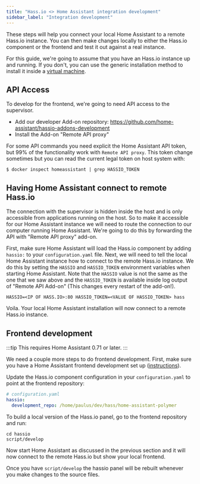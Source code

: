 ```yaml
---
title: "Hass.io <> Home Assistant integration development"
sidebar_label: "Integration development"
---
```


These steps will help you connect your local Home Assistant to a remote Hass.io instance. You can then make changes locally to either the Hass.io component or the frontend and test it out against a real instance.

For this guide, we're going to assume that you have an Hass.io instance up and running. If you don't, you can use the generic installation method to install it inside a [virtual machine](https://github.com/home-assistant/hassio-build/tree/master/install#install-hassio).

## API Access

To develop for the frontend, we're going to need API access to the supervisor.

- Add our developer Add-on repository: https://github.com/home-assistant/hassio-addons-development
- Install the Add-on "Remote API proxy"

For some API commands you need explicit the Home Assistant API token, but 99% of the functionality work with `Remote API proxy`. This token change sometimes but you can read the current legal token on host system with:
```shell
$ docker inspect homeassistant | grep HASSIO_TOKEN
```

 ## Having Home Assistant connect to remote Hass.io

 The connection with the supervisor is hidden inside the host and is only accessible from applications running on the host. So to make it accessible for our Home Assistant instance we will need to route the connection to our computer running Home Assistant. We're going to do this by forwarding the API with "Remote API proxy" add-on.

First, make sure Home Assistant will load the Hass.io component by adding `hassio:` to your `configuration.yaml` file. Next, we will need to tell the local Home Assistant instance how to connect to the remote Hass.io instance. We do this by setting the `HASSIO` and `HASSIO_TOKEN` environment variables when starting Home Assistant. Note that the `HASSIO` value is not the same as the one that we saw above and the `HASSIO_TOKEN` is available inside log output of "Remote API Add-on" (This changes every restart of the add-on!).

```shell
HASSIO=<IP OF HASS.IO>:80 HASSIO_TOKEN=<VALUE OF HASSIO_TOKEN> hass
```

Voila. Your local Home Assistant installation will now connect to a remote Hass.io instance.

## Frontend development

:::tip
This requires Home Assistant 0.71 or later.
:::

We need a couple more steps to do frontend development. First, make sure you have a Home Assistant frontend development set up ([instructions](frontend_index.md)).

Update the Hass.io component configuration in your `configuration.yaml` to point at the frontend repository:

```yaml
# configuration.yaml
hassio:
  development_repo: /home/paulus/dev/hass/home-assistant-polymer
```

To build a local version of the Hass.io panel, go to the frontend repository and run:

```shell
cd hassio
script/develop
```

Now start Home Assistant as discussed in the previous section and it will now connect to the remote Hass.io but show your local frontend.

Once you have `script/develop` the hassio panel will be rebuilt whenever you make changes to the source files.
